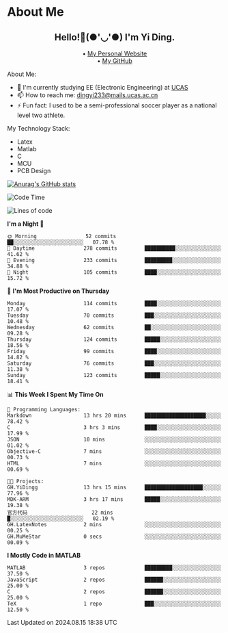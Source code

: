 # About Me

<h2 style="text-align:center;"> Hello!👋(●'◡'●) I'm Yi Ding.</h2>

<div style="text-align:center;">
  • <a href="https://yidingg.github.io/YiDingg">My Personal Website</a><br>
  • <a href="https://github.com/YiDingg">My GitHub</a>
</div>

About Me:
- 🔭 I'm currently studying EE (Electronic Engineering) at [UCAS](https://www.ucas.ac.cn/)
- 📫 How to reach me: dingyi233@mails.ucas.ac.cn
- ⚡ Fun fact: I used to be a semi-professional soccer player as a national level two athlete.

My Technology Stack:
- Latex
- Matlab
- C
- MCU
- PCB Design

[![Anurag's GitHub stats](https://github-readme-stats.vercel.app/api?username=YiDingg)](https://github.com/anuraghazra/github-readme-stats)

<!--START_SECTION:waka-->
![Code Time](http://img.shields.io/badge/Code%20Time-280%20hrs%2037%20mins-blue)

![Lines of code](https://img.shields.io/badge/From%20Hello%20World%20I%27ve%20Written-517.4%20thousand%20lines%20of%20code-blue)

**I'm a Night 🦉** 

```text
🌞 Morning                52 commits          ██░░░░░░░░░░░░░░░░░░░░░░░   07.78 % 
🌆 Daytime                278 commits         ██████████░░░░░░░░░░░░░░░   41.62 % 
🌃 Evening                233 commits         █████████░░░░░░░░░░░░░░░░   34.88 % 
🌙 Night                  105 commits         ████░░░░░░░░░░░░░░░░░░░░░   15.72 % 
```
📅 **I'm Most Productive on Thursday** 

```text
Monday                   114 commits         ████░░░░░░░░░░░░░░░░░░░░░   17.07 % 
Tuesday                  70 commits          ███░░░░░░░░░░░░░░░░░░░░░░   10.48 % 
Wednesday                62 commits          ██░░░░░░░░░░░░░░░░░░░░░░░   09.28 % 
Thursday                 124 commits         █████░░░░░░░░░░░░░░░░░░░░   18.56 % 
Friday                   99 commits          ████░░░░░░░░░░░░░░░░░░░░░   14.82 % 
Saturday                 76 commits          ███░░░░░░░░░░░░░░░░░░░░░░   11.38 % 
Sunday                   123 commits         █████░░░░░░░░░░░░░░░░░░░░   18.41 % 
```


📊 **This Week I Spent My Time On** 

```text
💬 Programming Languages: 
Markdown                 13 hrs 20 mins      ████████████████████░░░░░   78.42 % 
C                        3 hrs 3 mins        ████░░░░░░░░░░░░░░░░░░░░░   17.99 % 
JSON                     10 mins             ░░░░░░░░░░░░░░░░░░░░░░░░░   01.02 % 
Objective-C              7 mins              ░░░░░░░░░░░░░░░░░░░░░░░░░   00.73 % 
HTML                     7 mins              ░░░░░░░░░░░░░░░░░░░░░░░░░   00.69 % 

🐱‍💻 Projects: 
GH.YiDingg               13 hrs 15 mins      ███████████████████░░░░░░   77.96 % 
MDK-ARM                  3 hrs 17 mins       █████░░░░░░░░░░░░░░░░░░░░   19.38 % 
官方代码                     22 mins             █░░░░░░░░░░░░░░░░░░░░░░░░   02.19 % 
GH.LatexNotes            2 mins              ░░░░░░░░░░░░░░░░░░░░░░░░░   00.25 % 
GH.MuMeStar              0 secs              ░░░░░░░░░░░░░░░░░░░░░░░░░   00.09 % 
```

**I Mostly Code in MATLAB** 

```text
MATLAB                   3 repos             █████████░░░░░░░░░░░░░░░░   37.50 % 
JavaScript               2 repos             ██████░░░░░░░░░░░░░░░░░░░   25.00 % 
C                        2 repos             ██████░░░░░░░░░░░░░░░░░░░   25.00 % 
TeX                      1 repo              ███░░░░░░░░░░░░░░░░░░░░░░   12.50 % 
```




 Last Updated on 2024.08.15 18:38 UTC
<!--END_SECTION:waka-->
